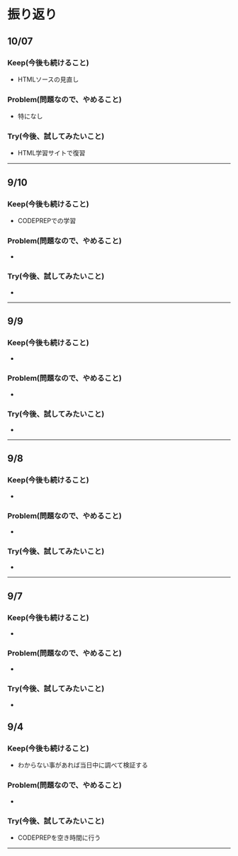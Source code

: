 # 振り返り

## 10/07

### Keep(今後も続けること)

- HTMLソースの見直し

### Problem(問題なので、やめること)

- 特になし

### Try(今後、試してみたいこと)

- HTML学習サイトで復習

---

## 9/10

### Keep(今後も続けること)

- CODEPREPでの学習

### Problem(問題なので、やめること)

- 

### Try(今後、試してみたいこと)

- 

---

## 9/9

### Keep(今後も続けること)

- 

### Problem(問題なので、やめること)

- 

### Try(今後、試してみたいこと)

- 

---

## 9/8

### Keep(今後も続けること)

- 

### Problem(問題なので、やめること)

- 

### Try(今後、試してみたいこと)

- 

---

## 9/7

### Keep(今後も続けること)

- 

### Problem(問題なので、やめること)

- 

### Try(今後、試してみたいこと)

- 

## 9/4

### Keep(今後も続けること)

- わからない事があれば当日中に調べて検証する

### Problem(問題なので、やめること)

- 

### Try(今後、試してみたいこと)

- CODEPREPを空き時間に行う

---


